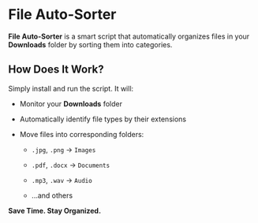 # File Auto-Sorter

**File Auto-Sorter** is a smart script that automatically organizes files in your **Downloads** folder by sorting them into categories.

## How Does It Work?

Simply install and run the script. It will:
- Monitor your **Downloads** folder
- Automatically identify file types by their extensions
- Move files into corresponding folders:

  - `.jpg`, `.png` → `Images`

  - `.pdf`, `.docx` → `Documents`

  - `.mp3`, `.wav` → `Audio`

  - ...and others


**Save Time. Stay Organized.**
